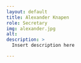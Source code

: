 ```yaml
---
layout: default
title: Alexander Knapen
role: Secretary
img: alexander.jpg
alt: 
description: >
  Insert description here

---
```


